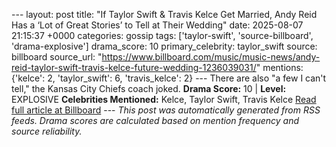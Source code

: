 --- layout: post title: "If Taylor Swift & Travis Kelce Get Married, Andy Reid Has a ‘Lot of Great Stories’ to Tell at Their Wedding" date: 2025-08-07 21:15:37 +0000 categories: gossip tags: ['taylor-swift', 'source-billboard', 'drama-explosive'] drama_score: 10 primary_celebrity: taylor_swift source: billboard source_url: "https://www.billboard.com/music/music-news/andy-reid-taylor-swift-travis-kelce-future-wedding-1236039031/" mentions: {'kelce': 2, 'taylor_swift': 6, 'travis_kelce': 2} --- There are also "a few I can't tell," the Kansas City Chiefs coach joked. **Drama Score:** 10 | **Level:** EXPLOSIVE **Celebrities Mentioned:** Kelce, Taylor Swift, Travis Kelce [Read full article at Billboard](https://www.billboard.com/music/music-news/andy-reid-taylor-swift-travis-kelce-future-wedding-1236039031/) --- *This post was automatically generated from RSS feeds. Drama scores are calculated based on mention frequency and source reliability.*